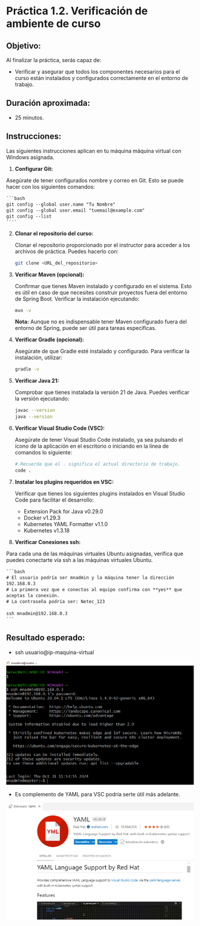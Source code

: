 # Práctica 1.2. Verificación de ambiente de curso

## Objetivo:

Al finalizar la práctica, serás capaz de:

- Verificar y asegurar que todos los componentes necesarios para el curso están instalados y configurados correctamente en el entorno de trabajo.

## Duración aproximada:
- 25 minutos.

## Instrucciones:

Las siguientes instrucciones aplican en tu máquina máquina virtual con Windows asignada.

1. **Configurar Git:**

Asegúrate de tener configurados nombre y correo en Git. Esto se puede hacer con los siguientes comandos:

    ```bash
    git config --global user.name "Tu Nombre"
    git config --global user.email "tuemail@example.com"
    git config --list
    ````

2. **Clonar el repositorio del curso:**

    Clonar el repositorio proporcionado por el instructor para acceder a los archivos de práctica. Puedes hacerlo con:

    ```bash
    git clone <URL_del_repositorio>
    ```

3. **Verificar Maven (opcional):**

    Confirmar que tienes Maven instalado y configurado en el sistema. Esto es útil en caso de que necesites construir proyectos fuera del entorno de Spring Boot. Verificar la instalación ejecutando:

    ```bash
    mvn -v
    ```

    **Nota:** Aunque no es indispensable tener Maven configurado fuera del entorno de Spring, puede ser útil para tareas específicas.

4. **Verificar Gradle (opcional):**

    Asegúrate de que Gradle esté instalado y configurado. Para verificar la instalación, utilizar:

    ```bash
    gradle -v
    ```

5. **Verificar Java 21:**

    Comprobar que tienes instalada la versión 21 de Java. Puedes verificar la versión ejecutando:

    ```bash
    javac --version
    java --version
    ```

6. **Verificar Visual Studio Code (VSC):**

    Asegúrate de tener Visual Studio Code instalado, ya sea pulsando el ícono de la aplicación en el escritorio o iniciando en la línea de comandos lo siguiente:

    ```bash
    # Recuerda que el . significa el actual directorio de trabajo.
    code .
    ```

7. **Instalar los plugins requeridos en VSC:**

    Verificar que tienes los siguientes plugins instalados en Visual Studio Code para facilitar el desarrollo:

    - Extension Pack for Java v0.29.0
    - Docker v1.29.3
    - Kubernetes YAML Formatter v1.1.0
    - Kubernetes v1.3.18

8. **Verificar Conexiones ssh:**

Para cada una de las máquinas virtuales Ubuntu asignadas, verifica que puedes conectarte vía ssh a las máquinas virtuales Ubuntu.

    ```bash
    # El usuario podría ser mnadmin y la máquina tener la dirección 192.168.0.3
    # La primera vez que e conectas al equipo confirma con **yes** que aceptas la conexión.
    # La contraseña podría ser: Netec_123

    ssh mnadmin@192.168.0.3
    ```

## Resultado esperado:

- ssh usuario@ip-maquina-virtual

![SSH](../images/u1_2_2.png)

- Es complemento de YAML para VSC podría serte útil más adelante.

![Extensión: YAML](../images/u1_2_1.png)
